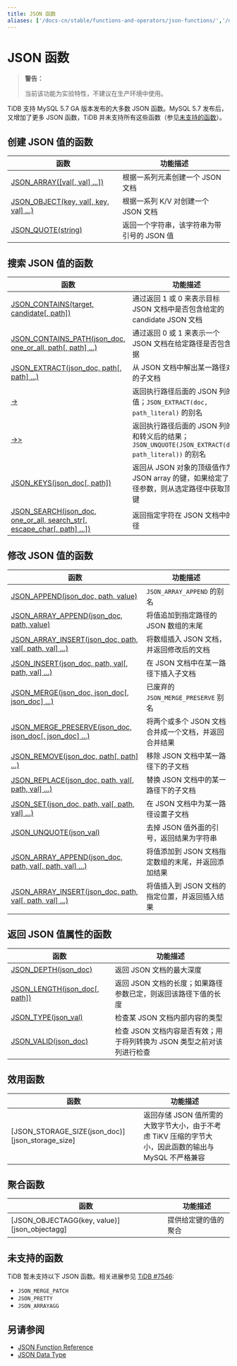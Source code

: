 ```yaml
---
title: JSON 函数
aliases: ['/docs-cn/stable/functions-and-operators/json-functions/','/docs-cn/v4.0/functions-and-operators/json-functions/','/docs-cn/stable/reference/sql/functions-and-operators/json-functions/','/docs-cn/v4.0/reference/sql/functions-and-operators/json-functions/']
---
```


# JSON 函数

> **警告：**
>
> 当前该功能为实验特性，不建议在生产环境中使用。

TiDB 支持 MySQL 5.7 GA 版本发布的大多数 JSON 函数。MySQL 5.7 发布后，又增加了更多 JSON 函数，TiDB 并未支持所有这些函数（参见[未支持的函数](#未支持的函数)）。

## 创建 JSON 值的函数

| 函数                                                              | 功能描述                                                   |
| ------------------------------------------------------------------ | ---------------------------------------------------------- |
| [JSON_ARRAY([val[, val] ...])][json_array]                         | 根据一系列元素创建一个 JSON 文档 |
| [JSON_OBJECT(key, val[, key, val] ...)][json_object]               | 根据一系列 K/V 对创建一个 JSON 文档 |
| [JSON_QUOTE(string)][json_quote]                                   | 返回一个字符串，该字符串为带引号的 JSON 值 |

## 搜索 JSON 值的函数

| 函数                                                        | 功能描述                                                     |
| ------------------------------------------------------------ | ------------------------------------------------------------ |
| [JSON_CONTAINS(target, candidate[, path])][json_contains]    | 通过返回 1 或 0 来表示目标 JSON 文档中是否包含给定的 candidate JSON 文档 |
| [JSON_CONTAINS_PATH(json_doc, one_or_all, path[, path] ...)][json_contains_path] | 通过返回 0 或 1 来表示一个 JSON 文档在给定路径是否包含数据   |
| [JSON_EXTRACT(json_doc, path[, path] ...)][json_extract]     | 从 JSON 文档中解出某一路径对应的子文档                       |
| [->][json_short_extract]                                     | 返回执行路径后面的 JSON 列的值；`JSON_EXTRACT(doc, path_literal)` 的别名 |
| [->>][json_short_extract_unquote]                            | 返回执行路径后面的 JSON 列的值和转义后的结果； `JSON_UNQUOTE(JSON_EXTRACT(doc, path_literal))` 的别名 |
| [JSON_KEYS(json_doc[, path])][json_keys]                     | 返回从 JSON 对象的顶级值作为 JSON array 的键，如果给定了路径参数，则从选定路径中获取顶级键 |
| [JSON_SEARCH(json_doc, one_or_all, search_str[, escape_char[, path] ...])][json_search] | 返回指定字符在 JSON 文档中的路径                             |

## 修改 JSON 值的函数

| 函数        | 功能描述 |
| --------------------------------- | ----------- |
| [JSON_APPEND(json_doc, path, value)][json_append] | `JSON_ARRAY_APPEND` 的别名 |
| [JSON_ARRAY_APPEND(json_doc, path, value)][json_array_append] | 将值追加到指定路径的 JSON 数组的末尾 |
| [JSON_ARRAY_INSERT(json_doc, path, val[, path, val] ...)][json_array_insert] | 将数组插入 JSON 文档，并返回修改后的文档 |
| [JSON_INSERT(json_doc, path, val[, path, val] ...)][json_insert] | 在 JSON 文档中在某一路径下插入子文档 |
| [JSON_MERGE(json_doc, json_doc[, json_doc] ...)][json_merge]  | 已废弃的 `JSON_MERGE_PRESERVE` 别名 |
| [JSON_MERGE_PRESERVE(json_doc, json_doc[, json_doc] ...)][json_merge_preserve]  | 将两个或多个 JSON 文档合并成一个文档，并返回合并结果 |
| [JSON_REMOVE(json_doc, path[, path] ...)][json_remove]    | 移除 JSON 文档中某一路径下的子文档 |
| [JSON_REPLACE(json_doc, path, val[, path, val] ...)][json_replace] | 替换 JSON 文档中的某一路径下的子文档 |
| [JSON_SET(json_doc, path, val[, path, val] ...)][json_set]  | 在 JSON 文档中为某一路径设置子文档 |
| [JSON_UNQUOTE(json_val)][json_unquote] |  去掉 JSON 值外面的引号，返回结果为字符串 |
| [JSON_ARRAY_APPEND(json_doc, path, val[, path, val] ...)][json_array_append] | 将值添加到 JSON 文档指定数组的末尾，并返回添加结果 |
| [JSON_ARRAY_INSERT(json_doc, path, val[, path, val] ...)][json_array_insert] | 将值插入到 JSON 文档的指定位置，并返回插入结果 |

## 返回 JSON 值属性的函数

| 函数        | 功能描述 |
| --------------------------------- | ----------- |
| [JSON_DEPTH(json_doc)][json_depth] | 返回 JSON 文档的最大深度 |
| [JSON_LENGTH(json_doc[, path])][json_length] | 返回 JSON 文档的长度；如果路径参数已定，则返回该路径下值的长度 |
| [JSON_TYPE(json_val)][json_type] | 检查某 JSON 文档内部内容的类型 |
| [JSON_VALID(json_doc)][json_valid] | 检查 JSON 文档内容是否有效；用于将列转换为 JSON 类型之前对该列进行检查 |

## 效用函数

| 函数                     | 功能描述 |
| --------------------------------- | ----------- |
| [JSON_STORAGE_SIZE(json_doc)][json_storage_size] | 返回存储 JSON 值所需的大致字节大小，由于不考虑 TiKV 压缩的字节大小，因此函数的输出与 MySQL 不严格兼容 |

## 聚合函数

| 函数                    | 功能描述 |
| --------------------------------- | ----------- |
| [JSON_OBJECTAGG(key, value)][json_objectagg] | 提供给定键的值的聚合 |

## 未支持的函数

TiDB 暂未支持以下 JSON 函数。相关进展参见 [TiDB #7546](https://github.com/pingcap/tidb/issues/7546):

* `JSON_MERGE_PATCH`
* `JSON_PRETTY`
* `JSON_ARRAYAGG`

## 另请参阅

* [JSON Function Reference](https://dev.mysql.com/doc/refman/5.7/en/json-function-reference.html)
* [JSON Data Type](/data-type-json.md)

[json_extract]: https://dev.mysql.com/doc/refman/5.7/en/json-search-functions.html#function_json-extract

[json_short_extract]: https://dev.mysql.com/doc/refman/5.7/en/json-search-functions.html#operator_json-column-path

[json_short_extract_unquote]: https://dev.mysql.com/doc/refman/5.7/en/json-search-functions.html#operator_json-inline-path

[json_unquote]: https://dev.mysql.com/doc/refman/5.7/en/json-modification-functions.html#function_json-unquote

[json_type]: https://dev.mysql.com/doc/refman/5.7/en/json-attribute-functions.html#function_json-type

[json_set]: https://dev.mysql.com/doc/refman/5.7/en/json-modification-functions.html#function_json-set

[json_insert]: https://dev.mysql.com/doc/refman/5.7/en/json-modification-functions.html#function_json-insert

[json_replace]: https://dev.mysql.com/doc/refman/5.7/en/json-modification-functions.html#function_json-replace

[json_remove]: https://dev.mysql.com/doc/refman/5.7/en/json-modification-functions.html#function_json-remove

[json_merge]: https://dev.mysql.com/doc/refman/5.7/en/json-modification-functions.html#function_json-merge

[json_merge_preserve]: https://dev.mysql.com/doc/refman/5.7/en/json-modification-functions.html#function_json-merge-preserve

[json_object]: https://dev.mysql.com/doc/refman/5.7/en/json-creation-functions.html#function_json-object

[json_array]: https://dev.mysql.com/doc/refman/5.7/en/json-creation-functions.html#function_json-array

[json_keys]: https://dev.mysql.com/doc/refman/5.7/en/json-search-functions.html#function_json-keys

[json_length]: https://dev.mysql.com/doc/refman/5.7/en/json-attribute-functions.html#function_json-length

[json_valid]: https://dev.mysql.com/doc/refman/5.7/en/json-attribute-functions.html#function_json-valid

[json_quote]: https://dev.mysql.com/doc/refman/5.7/en/json-creation-functions.html#function_json-quote

[json_contains]: https://dev.mysql.com/doc/refman/5.7/en/json-search-functions.html#function_json-contains

[json_contains_path]: https://dev.mysql.com/doc/refman/5.7/en/json-search-functions.html#function_json-contains-path

[json_arrayagg]: https://dev.mysql.com/doc/refman/5.7/en/aggregate-functions.html#function_json-arrayagg

[json_depth]: https://dev.mysql.com/doc/refman/5.7/en/json-attribute-functions.html#function_json-depth

[json_search]: https://dev.mysql.com/doc/refman/5.7/en/json-search-functions.html#function_json-search

[json_append]: https://dev.mysql.com/doc/refman/5.7/en/json-modification-functions.html#function_json-append

[json_array_append]: https://dev.mysql.com/doc/refman/5.7/en/json-modification-functions.html#function_json-array-append

[json_array_insert]: https://dev.mysql.com/doc/refman/5.7/en/json-modification-functions.html#function_json-array-insert

